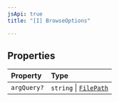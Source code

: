 ```yaml
---
jsApi: true
title: "[I] BrowseOptions"

---
```

## Properties

| Property | Type |
| :------ | :------ |
| `argQuery?` | `string` \| [`FilePath`](FilePath.md) |

